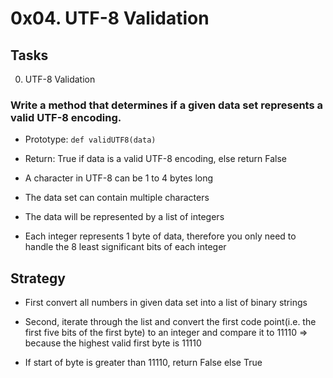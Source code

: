 # 0x04. UTF-8 Validation

## Tasks

0. UTF-8 Validation

### Write a method that determines if a given data set represents a valid UTF-8 encoding.

 * Prototype: ```def validUTF8(data)```

 * Return: True if data is a valid UTF-8 encoding, else return False

 * A character in UTF-8 can be 1 to 4 bytes long

 * The data set can contain multiple characters

 * The data will be represented by a list of integers

 * Each integer represents 1 byte of data, therefore you only need to handle the 8 least significant bits of each integer


## Strategy

 * First convert all numbers in given data set into a list of binary strings

 * Second, iterate through the list and convert the first code point(i.e. the first five bits of the first byte) to an integer and compare it to 11110 => because the highest valid first byte is 11110

 * If start of byte is greater than 11110, return False else True
